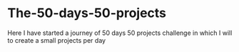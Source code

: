 # The-50-days-50-projects
Here I have started a journey of 50 days 50 projects challenge in which I will to create a small projects per day
